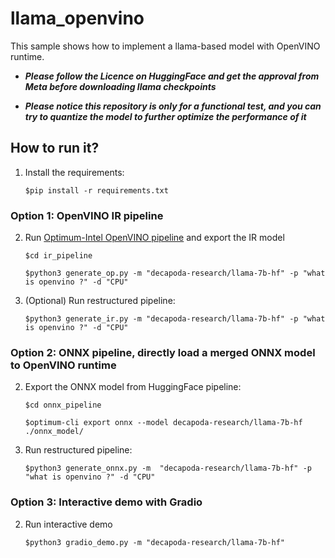 # llama_openvino
This sample shows how to implement a llama-based model with OpenVINO runtime.

- ***Please follow the Licence on HuggingFace and get the approval from Meta before downloading llama checkpoints***

- ***Please notice this repository is only for a functional test, and you can try to quantize the model to further optimize the performance of it***

## How to run it?
1. Install the requirements:

    ```$pip install -r requirements.txt```


### Option 1: OpenVINO IR pipeline
2. Run [Optimum-Intel OpenVINO pipeline](https://huggingface.co/docs/optimum/intel/inference) and export the IR model

    ```$cd ir_pipeline```

    ```$python3 generate_op.py -m "decapoda-research/llama-7b-hf" -p "what is openvino ?" -d "CPU"``` 

3. (Optional) Run restructured pipeline:

    ```$python3 generate_ir.py -m "decapoda-research/llama-7b-hf" -p "what is openvino ?" -d "CPU"```

### Option 2: ONNX pipeline, directly load a merged ONNX model to OpenVINO runtime

2. Export the ONNX model from HuggingFace pipeline:

    ```$cd onnx_pipeline```

    ```$optimum-cli export onnx --model decapoda-research/llama-7b-hf ./onnx_model/```

3. Run restructured pipeline:

    ```$python3 generate_onnx.py -m  "decapoda-research/llama-7b-hf" -p "what is openvino ?" -d "CPU"```


### Option 3: Interactive demo with Gradio

2. Run interactive demo

    ```$python3 gradio_demo.py -m "decapoda-research/llama-7b-hf" ```
